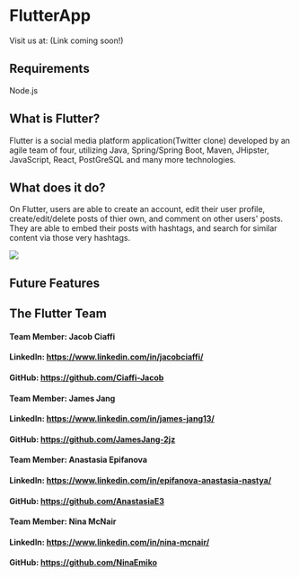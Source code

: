 # FlutterApp

Visit us at: (Link coming soon!)

## Requirements

Node.js

## What is Flutter?

Flutter is a social media platform application(Twitter clone) developed by an agile team of four, utilizing Java, Spring/Spring Boot, Maven, JHipster, JavaScript, React, PostGreSQL and many more technologies.

## What does it do?

On Flutter, users are able to create an account, edit their user profile, create/edit/delete posts of thier own, and comment on other users' posts. They are able to embed their posts with hashtags, and search for similar content via those very hashtags.

![](https://github.com/Ringlet-TwitterClone-Flutter/FlutterApp/blob/main/Flutter_UI.gif)

## Future Features

## The Flutter Team

#### Team Member: Jacob Ciaffi

#### LinkedIn: https://www.linkedin.com/in/jacobciaffi/

#### GitHub: https://github.com/Ciaffi-Jacob

#### Team Member: James Jang

#### LinkedIn: https://www.linkedin.com/in/james-jang13/

#### GitHub: https://github.com/JamesJang-2jz

#### Team Member: Anastasia Epifanova

#### LinkedIn: https://www.linkedin.com/in/epifanova-anastasia-nastya/

#### GitHub: https://github.com/AnastasiaE3

#### Team Member: Nina McNair

#### LinkedIn: https://www.linkedin.com/in/nina-mcnair/

#### GitHub: https://github.com/NinaEmiko
